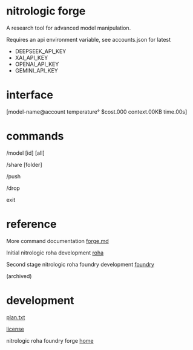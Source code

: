 # nitrologic forge

A research tool for advanced model manipulation.

Requires an api environment variable, see accounts.json for latest

* DEEPSEEK_API_KEY
* XAI_API_KEY 
* OPENAI_API_KEY
* GEMINI_API_KEY

# interface

[model-name@account temperature° $cost.000 context.00KB time.00s]

# commands

/model [id] [all]

/share [folder]

/push

/drop

exit

# reference

More command documentation [forge.md](forge.md)

Initial nitrologic roha development [roha](https://github.com/nitrologic/roha)

Second stage nitrologic roha foundry development [foundry](https://github.com/nitrologic/foundry) 

(archived)

# development

[plan.txt](plan.txt)

[license](LICENSE)

nitrologic roha foundry forge [home](https://github.com/nitrologic/forge)

